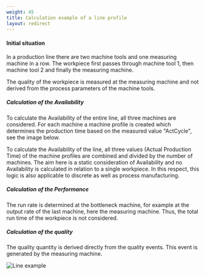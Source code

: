 ```yaml
---
weight: 45
title: Calculation example of a line profile
layout: redirect
---
```


#### Initial situation

In a production line there are two machine tools and one measuring machine in a row. The workpiece first passes through machine tool 1, then machine tool 2 and finally the measuring machine.

The quality of the workpiece is measured at the measuring machine and not derived from the process parameters of the machine tools.

<!-- #### Mapping + calculation logic (Streaming Analytics)-->

##### Calculation of the Availability

To calculate the Availability of the entire line, all three machines are considered. For each machine a machine profile is created which determines the production time based on the measured value "ActCycle", see the image below.

To calculate the Availability of the line, all three values (Actual Production Time) of the machine profiles are combined and divided by the number of machines. The aim here is a static consideration of Availability and no Availability is calculated in relation to a single workpiece. In this respect, this logic is also applicable to discrete as well as process manufacturing.

##### Calculation of the Performance

The run rate is determined at the bottleneck machine, for example at the output rate of the last machine, here the measuring machine. Thus, the total run time of the workpiece is not considered.

##### Calculation of the quality

The quality quantity is derived directly from the quality events. This event is generated by the measuring machine.

![Line example](/images/oee/administration/admin-line-example.png)
